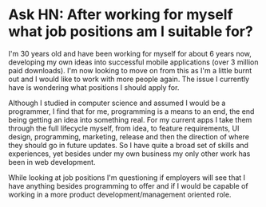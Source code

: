 # Ask HN: After working for myself what job positions am I suitable for?

I&#x27;m 30 years old and have been working for myself for about 6 years now, developing my own ideas into successful mobile applications (over 3 million paid downloads). I&#x27;m now looking to move on from this as I&#x27;m a little burnt out and I would like to work with more people again. The issue I currently have is wondering what positions I should apply for.<p>Although I studied in computer science and assumed I would be a programmer, I find that for me, programming is a means to an end, the end being getting an idea into something real. For my current apps I take them through the full lifecycle myself, from idea, to feature requirements, UI design, programming, marketing, release and then the direction of where they should go in future updates. So I have quite a broad set of skills and experiences, yet besides under my own business my only other work has been in web development.<p>While looking at job positions I&#x27;m questioning if employers will see that I have anything besides programming to offer and if I would be capable of working in a more product development&#x2F;management oriented role.
